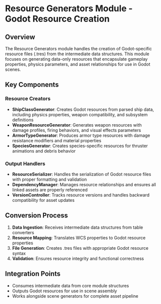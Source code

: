 # Resource Generators Module - Godot Resource Creation

## Overview
The Resource Generators module handles the creation of Godot-specific resource files (.tres) from the intermediate data structures. This module focuses on generating data-only resources that encapsulate gameplay properties, physics parameters, and asset relationships for use in Godot scenes.

## Key Components

### Resource Creators
- **ShipClassGenerator**: Creates Godot resources from parsed ship data, including physics properties, weapon compatibility, and subsystem definitions
- **WeaponResourceGenerator**: Generates weapon resources with damage profiles, firing behaviors, and visual effects parameters
- **ArmorTypeGenerator**: Produces armor type resources with damage resistance modifiers and material properties
- **SpeciesGenerator**: Creates species-specific resources for thruster animations and debris behavior

### Output Handlers
- **ResourceSerializer**: Handles the serialization of Godot resource files with proper formatting and validation
- **DependencyManager**: Manages resource relationships and ensures all linked assets are properly referenced
- **VersionController**: Tracks resource versions and handles backward compatibility for asset updates

## Conversion Process
1. **Data Ingestion**: Receives intermediate data structures from table converters
2. **Resource Mapping**: Translates WCS properties to Godot resource properties
3. **File Generation**: Creates .tres files with appropriate Godot resource syntax
4. **Validation**: Ensures resource integrity and functional correctness

## Integration Points
- Consumes intermediate data from core module structures
- Outputs Godot resources for use in scene assembly
- Works alongside scene generators for complete asset pipeline